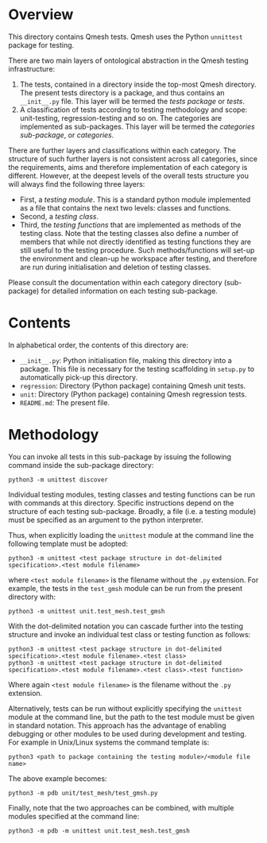 
[comment]: # (Copyright C 2013 Alexandros Avdis and others.)
[comment]: # (See the AUTHORS file for a full list of copyright holders.)
[comment]: # ( )
[comment]: # (This file is part of Qmesh.)
[comment]: # ( )
[comment]: # (Qmesh is free software: you can redistribute it and/or modify)
[comment]: # (it under the terms of the GNU General Public License as published by)
[comment]: # (the Free Software Foundation, either version 3 of the License, or)
[comment]: # ([at your option] any later version.)
[comment]: # ( )
[comment]: # (Qmesh is distributed in the hope that it will be useful,)
[comment]: # (but WITHOUT ANY WARRANTY; without even the implied warranty of)
[comment]: # (MERCHANTABILITY or FITNESS FOR A PARTICULAR PURPOSE.  See the)
[comment]: # (GNU General Public License for more details.)
[comment]: # ( )
[comment]: # (You should have received a copy of the GNU General Public License)
[comment]: # (along with Qmesh.  If not, see <http://www.gnu.org/licenses/>.)

[comment]: # (The rendering of parts of this file can be tested with https://johnmacfarlane.net/babelmark2/)
[comment]: # (Please place each sentence on a separate line, the renderer will construct the paragraphs.)

Overview
==========

This directory contains Qmesh tests.
Qmesh uses the Python `unnittest` package for testing.

There are two main layers of ontological abstraction in the Qmesh testing infrastructure:

 1. The tests, contained in a directory inside the top-most Qmesh directory. The present tests directory is a package, and thus contains an `__init__.py` file.
   This layer will be termed the *tests package* or *tests*.
 2. A classification of tests according to testing methodology and scope: unit-testing, regression-testing and so on. The categories are implemented as sub-packages.
   This layer will be termed the *categories sub-package*, or *categories*.

There are further layers and classifications within each category.
The structure of such further layers is not consistent across all categories, since the requirements, aims and therefore implementation of each category is different.
However, at the deepest levels of the overall tests structure you will always find the following three layers:

* First, a *testing module*. This is a standard python module implemented as a file that contains the next two levels: classes and functions.
* Second, a *testing class*.
* Third, the *testing functions* that are implemented as methods of the testing class.
  Note that the testing classes also define a number of members that while not directly identified as testing functions they are still useful to the testing procedure.
  Such methods/functions will set-up the environment and clean-up he workspace after testing, and therefore are run during initialisation and deletion of testing classes.

Please consult the documentation within each category directory (sub-package) for detailed information on each testing sub-package.

Contents
=========

In alphabetical order, the contents of this directory are:

 * `__init__.py`: Python initialisation file, making this directory into a package.
This file is necessary for the testing scaffolding in `setup.py` to
automatically pick-up this directory.
 * `regression`: Directory (Python package) containing Qmesh unit tests.
 * `unit`: Directory (Python package) containing Qmesh regression tests.
 * `README.md`: The present file.

Methodology
===========

You can invoke all tests in this sub-package by issuing the following command inside the sub-package directory:
```
python3 -m unittest discover
```

Individual testing modules, testing classes and testing functions can be run with commands at this directory.
Specific instructions depend on the structure of each testing sub-package.
Broadly, a file (i.e. a testing module) must be specified as an argument to the python interpreter.

Thus, when explicitly loading the `unittest` module at the command line the following template must be adopted:
```
python3 -m unittest <test package structure in dot-delimited specification>.<test module filename>
```
where `<test module filename>` is the filename without the `.py` extension.
For example, the tests in the `test_gmsh` module can be run from the present directory with:
```
python3 -m unittest unit.test_mesh.test_gmsh
```
With the dot-delimited notation you can cascade further into the testing structure and invoke an individual test class or testing function as follows:
```
python3 -m unittest <test package structure in dot-delimited specification>.<test module filename>.<test class>
python3 -m unittest <test package structure in dot-delimited specification>.<test module filename>.<test class>.<test function>
```
Where again `<test module filename>` is the filename without the `.py` extension.
 
Alternatively, tests can be run without explicitly specifying the `unittest` module at the command line, but the path to the test module must be given in standard notation.
This approach has the advantage of enabling debugging or other modules to be used during development and testing.
For example in Unix/Linux systems the command template is:
```
python3 <path to package containing the testing module>/<module file name>
```

The above example becomes:
```
python3 -m pdb unit/test_mesh/test_gmsh.py
```

Finally, note that the two approaches can be combined, with multiple modules specified at the command line:
```
python3 -m pdb -m unittest unit.test_mesh.test_gmsh
```
